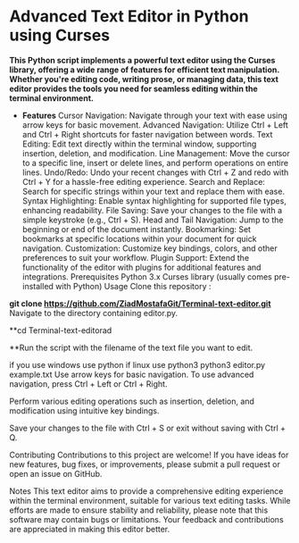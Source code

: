 # Advanced Text Editor in Python using Curses

**This Python script implements a powerful text editor using the Curses library, offering a wide range of features for efficient text manipulation. Whether you're editing code, writing prose, or managing data, this text editor provides the tools you need for seamless editing within the terminal environment.**

* **Features**
  Cursor Navigation: Navigate through your text with ease using arrow keys for basic movement.
  Advanced Navigation: Utilize Ctrl + Left and Ctrl + Right shortcuts for faster navigation between words.
  Text Editing: Edit text directly within the terminal window, supporting insertion, deletion, and modification.
  Line Management: Move the cursor to a specific line, insert or delete lines, and perform operations on entire lines.
  Undo/Redo: Undo your recent changes with Ctrl + Z and redo with Ctrl + Y for a hassle-free editing experience.
  Search and Replace: Search for specific strings within your text and replace them with ease.
  Syntax Highlighting: Enable syntax highlighting for supported file types, enhancing readability.
  File Saving: Save your changes to the file with a simple keystroke (e.g., Ctrl + S).
  Head and Tail Navigation: Jump to the beginning or end of the document instantly.
  Bookmarking: Set bookmarks at specific locations within your document for quick navigation.
  Customization: Customize key bindings, colors, and other preferences to suit your workflow.
  Plugin Support: Extend the functionality of the editor with plugins for additional features and integrations.
  Prerequisites
  Python 3.x
  Curses library (usually comes pre-installed with Python)
  Usage
  Clone this repository :

**git clone https://github.com/ZiadMostafaGit/Terminal-text-editor.git**
Navigate to the directory containing editor.py.

**cd Terminal-text-editorad

**Run the script with the filename of the text file you want to edit.

if you use windows use python if linux use python3
python3 editor.py example.txt
Use arrow keys for basic navigation. To use advanced navigation, press Ctrl + Left or Ctrl + Right.

Perform various editing operations such as insertion, deletion, and modification using intuitive key bindings.

Save your changes to the file with Ctrl + S or exit without saving with Ctrl + Q.

Contributing
Contributions to this project are welcome! If you have ideas for new features, bug fixes, or improvements, please submit a pull request or open an issue on GitHub.

Notes
This text editor aims to provide a comprehensive editing experience within the terminal environment, suitable for various text editing tasks.
While efforts are made to ensure stability and reliability, please note that this software may contain bugs or limitations. Your feedback and contributions are appreciated in making this editor better.
